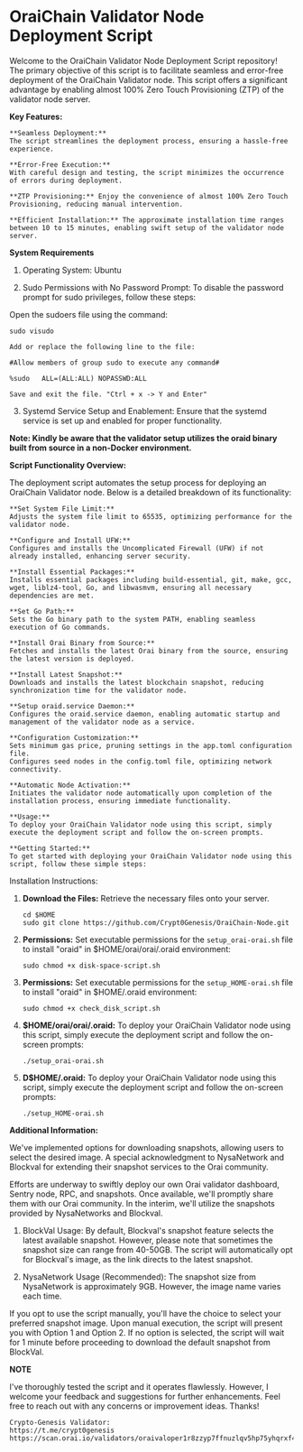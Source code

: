# OraiChain Validator Node Deployment Script

Welcome to the OraiChain Validator Node Deployment Script repository! The primary objective of this script is to facilitate seamless and error-free deployment of the OraiChain Validator node. This script offers a significant advantage by enabling almost 100% Zero Touch Provisioning (ZTP) of the validator node server.

**Key Features:**
```
**Seamless Deployment:**
The script streamlines the deployment process, ensuring a hassle-free experience.

**Error-Free Execution:** 
With careful design and testing, the script minimizes the occurrence of errors during deployment.

**ZTP Provisioning:** Enjoy the convenience of almost 100% Zero Touch Provisioning, reducing manual intervention.

**Efficient Installation:** The approximate installation time ranges between 10 to 15 minutes, enabling swift setup of the validator node server.
```

**System Requirements**

1) Operating System: Ubuntu

2) Sudo Permissions with No Password Prompt:
To disable the password prompt for sudo privileges, follow these steps:

Open the sudoers file using the command: 
```
sudo visudo

Add or replace the following line to the file:

#Allow members of group sudo to execute any command#

%sudo   ALL=(ALL:ALL) NOPASSWD:ALL

Save and exit the file. "Ctrl + x -> Y and Enter"
```
3) Systemd Service Setup and Enablement:
Ensure that the systemd service is set up and enabled for proper functionality.


**Note: Kindly be aware that the validator setup utilizes the oraid binary built from source in a non-Docker environment.**


**Script Functionality Overview:**

The deployment script automates the setup process for deploying an OraiChain Validator node. Below is a detailed breakdown of its functionality:
```
**Set System File Limit:** 
Adjusts the system file limit to 65535, optimizing performance for the validator node.

**Configure and Install UFW:** 
Configures and installs the Uncomplicated Firewall (UFW) if not already installed, enhancing server security.

**Install Essential Packages:**
Installs essential packages including build-essential, git, make, gcc, wget, liblz4-tool, Go, and libwasmvm, ensuring all necessary dependencies are met.

**Set Go Path:** 
Sets the Go binary path to the system PATH, enabling seamless execution of Go commands.

**Install Orai Binary from Source:** 
Fetches and installs the latest Orai binary from the source, ensuring the latest version is deployed.

**Install Latest Snapshot:** 
Downloads and installs the latest blockchain snapshot, reducing synchronization time for the validator node.

**Setup oraid.service Daemon:** 
Configures the oraid.service daemon, enabling automatic startup and management of the validator node as a service.

**Configuration Customization:**
Sets minimum gas price, pruning settings in the app.toml configuration file.
Configures seed nodes in the config.toml file, optimizing network connectivity.

**Automatic Node Activation:** 
Initiates the validator node automatically upon completion of the installation process, ensuring immediate functionality.

**Usage:**
To deploy your OraiChain Validator node using this script, simply execute the deployment script and follow the on-screen prompts.

**Getting Started:**
To get started with deploying your OraiChain Validator node using this script, follow these simple steps:
```

Installation Instructions:

1. **Download the Files:** Retrieve the necessary files onto your server.
   ```
   cd $HOME
   sudo git clone https://github.com/Crypt0Genesis/OraiChain-Node.git
   ```
2. **Permissions:** Set executable permissions for the `setup_orai-orai.sh` file to install "oraid" in $HOME/orai/orai/.oraid environment:
   ```
   sudo chmod +x disk-space-script.sh
   ```
3. **Permissions:** Set executable permissions for the `setup_HOME-orai.sh` file to install "oraid" in $HOME/.oraid environment:
   ```
   sudo chmod +x check_disk_script.sh
   ```
4. **$HOME/orai/orai/.oraid:** To deploy your OraiChain Validator node using this script, simply execute the deployment script and follow the on-screen prompts:
   ```
   ./setup_orai-orai.sh
   ```
5. **D$HOME/.oraid:** To deploy your OraiChain Validator node using this script, simply execute the deployment script and follow the on-screen prompts:
   ```
   ./setup_HOME-orai.sh
   ```


**Additional Information:**

We've implemented options for downloading snapshots, allowing users to select the desired image. A special acknowledgment to NysaNetwork and Blockval for extending their snapshot services to the Orai community.

Efforts are underway to swiftly deploy our own Orai validator dashboard, Sentry node, RPC, and snapshots. Once available, we'll promptly share them with our Orai community. In the interim, we'll utilize the snapshots provided by NysaNetworks and Blockval.

1. BlockVal Usage:
   By default, Blockval's snapshot feature selects the latest available snapshot. However, please note that sometimes the snapshot size can range from 40-50GB.
   The script will automatically opt for Blockval's image, as the link directs to the latest snapshot. 

2. NysaNetwork Usage (Recommended):
   The snapshot size from NysaNetwork is approximately 9GB. However, the image name varies each time.
 
If you opt to use the script manually, you'll have the choice to select your preferred snapshot image. Upon manual execution, the script will present you with Option 1 and Option 2. If no option is selected, the script will wait for 1 minute before proceeding to download the default snapshot from BlockVal.

**NOTE**

I've thoroughly tested the script and it operates flawlessly. However, I welcome your feedback and suggestions for further enhancements. Feel free to reach out with any concerns or improvement ideas. Thanks!

```
Crypto-Genesis Validator:
https://t.me/crypt0genesis
https://scan.orai.io/validators/oraivaloper1r8zzyp7ffnuzlqv5hp75yhqrxf4g9fad532p7h
```
